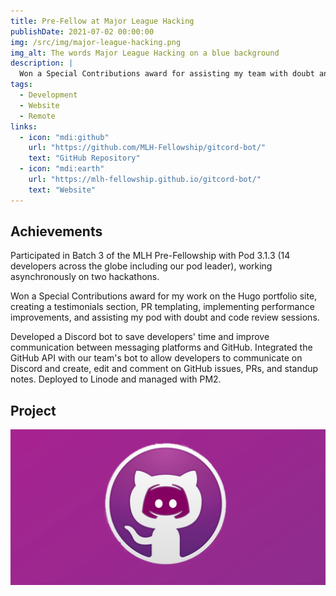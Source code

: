 ```yaml
---
title: Pre-Fellow at Major League Hacking
publishDate: 2021-07-02 00:00:00
img: /src/img/major-league-hacking.png
img_alt: The words Major League Hacking on a blue background
description: |
  Won a Special Contributions award for assisting my team with doubt and code review sessions.
tags:
  - Development
  - Website
  - Remote
links:
  - icon: "mdi:github"
    url: "https://github.com/MLH-Fellowship/gitcord-bot/"
    text: "GitHub Repository"
  - icon: "mdi:earth"
    url: "https://mlh-fellowship.github.io/gitcord-bot/"
    text: "Website"
---
```


## Achievements

Participated in Batch 3 of the MLH Pre-Fellowship with Pod 3.1.3 (14 developers across the globe including our pod leader), working asynchronously on two hackathons.

Won a Special Contributions award for my work on the Hugo portfolio site, creating a testimonials section, PR templating, implementing performance improvements, and assisting my pod with doubt and code review sessions.

Developed a Discord bot to save developers' time and improve communication between messaging platforms and GitHub. Integrated the GitHub API with our team's bot to allow developers to communicate on Discord and create, edit and comment on GitHub issues, PRs, and standup notes. Deployed to Linode and managed with PM2.

## Project

<a href="/projects/discord-bots/gitcord-bot">![GitCord Bot Project](../../img/gitcord-bot.png)</a>